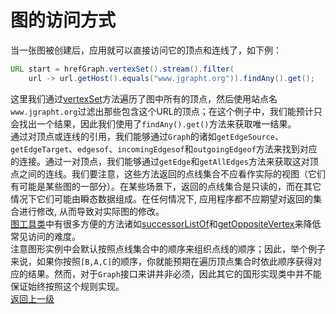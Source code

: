 # 图的访问方式  
当一张图被创建后，应用就可以直接访问它的顶点和连线了，如下例：  
```java
URL start = hrefGraph.vertexSet().stream().filter(
    url -> url.getHost().equals("www.jgrapht.org")).findAny().get();
```  
这里我们通过[vertexSet](https://jgrapht.org/javadoc/org/jgrapht/Graph.html#vertexSet--)方法遍历了图中所有的顶点，然后使用站点名`www.jgrapht.org`过滤出那些包含这个URL的顶点；在这个例子中，我们能预计只会找出一个结果，因此我们使用了`findAny().get()`方法来获取唯一结果。  
通过对顶点或连线的引用，我们能够通过`Graph`的诸如`getEdgeSource`、`getEdgeTarget`、`edgesof`、`incomingEdgesof`和`outgoingEdgeof`方法来找到对应的连接。通过一对顶点，我们能够通过`getEdge`和`getAllEdges`方法来获取这对顶点之间的连线。我们要注意，这些方法返回的点线集合不应看作实际的视图（它们有可能是某些图的一部分）。在某些场景下，返回的点线集合是只读的，而在其它情况下它们可能由瞬态数据组成。在任何情况下, 应用程序都不应期望对返回的集合进行修改, 从而导致对实际图的修改。  
[图工具类](https://jgrapht.org/javadoc/org/jgrapht/Graphs.html)中有很多方便的方法诸如[successorListOf](https://jgrapht.org/javadoc/org/jgrapht/Graphs.html#successorListOf-org.jgrapht.Graph-V-)和[getOppositeVertex](https://jgrapht.org/javadoc/org/jgrapht/Graphs.html#getOppositeVertex-org.jgrapht.Graph-E-V-)来降低常见访问的难度。  
注意图形实例中会默认按照点线集合中的顺序来组织点线的顺序；因此，举个例子来说，如果你按照`[B,A,C]`的顺序，你就能预期在遍历顶点集合时依此顺序获得对应的结果。然而，对于`Graph`接口来讲并非必须，因此其它的国形实现类中并不能保证始终按照这个规则实现。  
[返回上一级](https://github.com/roysong/reseachTec/tree/master/graph/jGraphT/apply/dev#jgrapht%E5%BC%80%E5%8F%91%E6%8C%87%E5%8D%97%E6%80%BB%E7%BA%B2)
